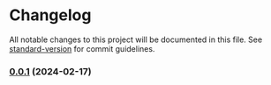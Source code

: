 # Changelog

All notable changes to this project will be documented in this file. See [standard-version](https://github.com/conventional-changelog/standard-version) for commit guidelines.

### [0.0.1](https://github.com/Steph-crown/crown-elements/compare/v0.0.6...v0.0.1) (2024-02-17)
